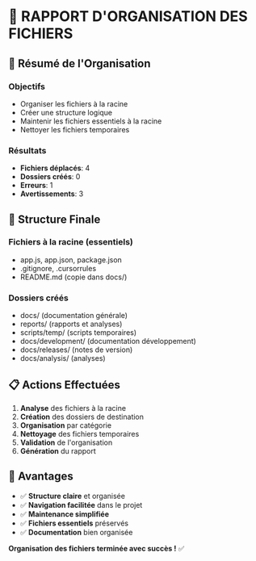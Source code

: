 # 📁 RAPPORT D'ORGANISATION DES FICHIERS

## 🎯 Résumé de l'Organisation

### Objectifs
- Organiser les fichiers à la racine
- Créer une structure logique
- Maintenir les fichiers essentiels à la racine
- Nettoyer les fichiers temporaires

### Résultats
- **Fichiers déplacés**: 4
- **Dossiers créés**: 0
- **Erreurs**: 1
- **Avertissements**: 3

## 📂 Structure Finale

### Fichiers à la racine (essentiels)
- app.js, app.json, package.json
- .gitignore, .cursorrules
- README.md (copie dans docs/)

### Dossiers créés
- docs/ (documentation générale)
- reports/ (rapports et analyses)
- scripts/temp/ (scripts temporaires)
- docs/development/ (documentation développement)
- docs/releases/ (notes de version)
- docs/analysis/ (analyses)

## 📋 Actions Effectuées

1. **Analyse** des fichiers à la racine
2. **Création** des dossiers de destination
3. **Organisation** par catégorie
4. **Nettoyage** des fichiers temporaires
5. **Validation** de l'organisation
6. **Génération** du rapport

## 🚀 Avantages

- ✅ **Structure claire** et organisée
- ✅ **Navigation facilitée** dans le projet
- ✅ **Maintenance simplifiée**
- ✅ **Fichiers essentiels** préservés
- ✅ **Documentation** bien organisée

**Organisation des fichiers terminée avec succès !** ✅